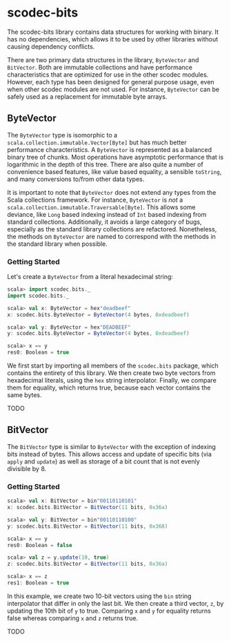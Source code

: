 scodec-bits
===========

The scodec-bits library contains data structures for working with binary. It has no dependencies, which allows it to be used by other libraries without causing dependency conflicts.

There are two primary data structures in the library, `ByteVector` and `BitVector`. Both are immutable collections and have performance characteristics that are optimized for use in the other scodec modules. However, each type has been designed for general purpose usage, even when other scodec modules are not used. For instance, `ByteVector` can be safely used as a replacement for immutable byte arrays.

ByteVector
----------

The `ByteVector` type is isomorphic to a `scala.collection.immutable.Vector[Byte]` but has much better performance characteristics. A `ByteVector` is represented as a balanced binary tree of chunks. Most operations have asymptotic performance that is logarithmic in the depth of this tree. There are also quite a number of convenience based features, like value based equality, a sensible `toString`, and many conversions to/from other data types.

It is important to note that `ByteVector` does not extend any types from the Scala collections framework. For instance, `ByteVector` is *not* a `scala.collection.immutable.Traversable[Byte]`. This allows some deviance, like `Long` based indexing instead of `Int` based indexing from standard collections. Additionally, it avoids a large category of bugs, especially as the standard library collections are refactored. Nonetheless, the methods on `ByteVector` are named to correspond with the methods in the standard library when possible.

### Getting Started

Let's create a `ByteVector` from a literal hexadecimal string:

```scala
scala> import scodec.bits._
import scodec.bits._

scala> val x: ByteVector = hex"deadbeef"
x: scodec.bits.ByteVector = ByteVector(4 bytes, 0xdeadbeef)

scala> val y: ByteVector = hex"DEADBEEF"
y: scodec.bits.ByteVector = ByteVector(4 bytes, 0xdeadbeef)

scala> x == y
res0: Boolean = true
```

We first start by importing all members of the `scodec.bits` package, which contains the entirety of this library. We then create two byte vectors from hexadecimal literals, using the `hex` string interpolator. Finally, we compare them for equality, which returns true, because each vector contains the same bytes.

TODO

BitVector
---------

The `BitVector` type is similar to `ByteVector` with the exception of indexing bits instead of bytes. This allows access and update of specific bits (via `apply` and `update`) as well as storage of a bit count that is not evenly divisible by 8.

### Getting Started

```scala
scala> val x: BitVector = bin"00110110101"
x: scodec.bits.BitVector = BitVector(11 bits, 0x36a)

scala> val y: BitVector = bin"00110110100"
y: scodec.bits.BitVector = BitVector(11 bits, 0x368)

scala> x == y
res0: Boolean = false

scala> val z = y.update(10, true)
z: scodec.bits.BitVector = BitVector(11 bits, 0x36a)

scala> x == z
res1: Boolean = true
```

In this example, we create two 10-bit vectors using the `bin` string interpolator that differ in only the last bit. We then create a third vector, `z`, by updating the 10th bit of `y` to true. Comparing `x` and `y` for equality returns false whereas comparing `x` and `z` returns true.

TODO
